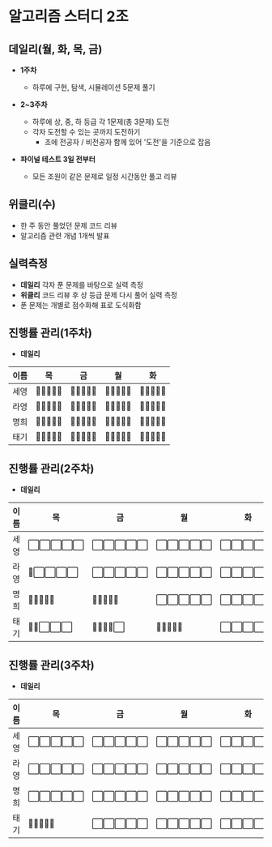 # 알고리즘 스터디 2조
## 데일리(월, 화, 목, 금)
- **1주차**
  - 하루에 구현, 탐색, 시뮬레이션 5문제 풀기  
  
- **2~3주차**
  - 하루에 상, 중, 하 등급 각 1문제(총 3문제) 도전
  - 각자 도전할 수 있는 곳까지 도전하기
    - 조에 전공자 / 비전공자 함께 있어 '도전'을 기준으로 잡음  
- **파이널 테스트 3일 전부터**
  - 모든 조원이 같은 문제로 일정 시간동안 풀고 리뷰

## 위클리(수)
- 한 주 동안 풀었던 문제 코드 리뷰
- 알고리즘 관련 개념 1개씩 발표

## 실력측정
- **데일리** 각자 푼 문제를 바탕으로 실력 측정
- **위클리** 코드 리뷰 후 상 등급 문제 다시 풀어 실력 측정
- 푼 문제는 개별로 점수화해 표로 도식화함

## 진행률 관리(1주차)
- **데일리**  

| 이름 | 목                                                                                   | 금                                                                                   | 월                                                                                   | 화                                                                                   |
|------|--------------------------------------------------------------------------------------|--------------------------------------------------------------------------------------|--------------------------------------------------------------------------------------|--------------------------------------------------------------------------------------|
| 세영 |:white_square_button::white_square_button::white_square_button::white_square_button::white_square_button: | :white_square_button::white_square_button::white_square_button::white_square_button::white_square_button: | :white_square_button::white_square_button::white_square_button::white_square_button::white_square_button: | :white_square_button::white_square_button::white_square_button::white_square_button::white_square_button: |
| 라영 |:white_square_button::white_square_button::white_square_button::white_square_button::white_square_button: | :white_square_button::white_square_button::white_square_button::white_square_button::white_square_button: | :white_square_button::white_square_button::white_square_button::white_square_button::white_square_button: | :white_square_button::white_square_button::white_square_button::white_square_button::white_square_button: |
| 명희 |:white_square_button::white_square_button::white_square_button::white_square_button::white_square_button: | :white_square_button::white_square_button::white_square_button::white_square_button::white_square_button: | :white_square_button::white_square_button::white_square_button::white_square_button::white_square_button: | :white_square_button::white_square_button::white_square_button::white_square_button::white_square_button: |
| 태기 |:white_square_button::white_square_button::white_square_button::white_square_button::white_square_button: | :white_square_button::white_square_button::white_square_button::white_square_button::white_square_button: | :white_square_button::white_square_button::white_square_button::white_square_button::white_square_button: | :white_square_button::white_square_button::white_square_button::white_square_button::white_square_button: |  


## 진행률 관리(2주차)
- **데일리** 

| 이름 | 목                                                                                   | 금                                                                                   | 월                                                                                   | 화                                                                                   |
|------|--------------------------------------------------------------------------------------|--------------------------------------------------------------------------------------|--------------------------------------------------------------------------------------|--------------------------------------------------------------------------------------|
| 세영 | ⬜⬜⬜⬜⬜ | ⬜⬜⬜⬜⬜ | ⬜⬜⬜⬜⬜ | ⬜⬜⬜⬜⬜ |
| 라영 | 🔳⬜⬜⬜⬜ | ⬜⬜⬜⬜⬜ | ⬜⬜⬜⬜⬜ | ⬜⬜⬜⬜⬜ |
| 명희 | 🔳🔳🔳🔳🔳 | 🔳🔳🔳🔳🔳 | ⬜⬜⬜⬜⬜ | ⬜⬜⬜⬜⬜ |
| 태기 | 🔳🔳⬜⬜⬜ | 🔳🔳🔳🔳⬜ | 🔳🔳🔳🔳🔳 | ⬜⬜⬜⬜⬜ |

## 진행률 관리(3주차)
- **데일리** 

| 이름 | 목                                                                                   | 금                                                                                   | 월                                                                                   | 화                                                                                   |
|------|--------------------------------------------------------------------------------------|--------------------------------------------------------------------------------------|--------------------------------------------------------------------------------------|--------------------------------------------------------------------------------------|
| 세영 | ⬜⬜⬜⬜⬜ | ⬜⬜⬜⬜⬜ | ⬜⬜⬜⬜⬜ | ⬜⬜⬜⬜⬜ |
| 라영 | ⬜⬜⬜⬜⬜ | ⬜⬜⬜⬜⬜ | ⬜⬜⬜⬜⬜ | ⬜⬜⬜⬜⬜ |
| 명희 | ⬜⬜⬜⬜⬜ | ⬜⬜⬜⬜⬜ | ⬜⬜⬜⬜⬜ | ⬜⬜⬜⬜⬜ |
| 태기 | 🔳🔳🔳🔳🔳 | ⬜⬜⬜⬜⬜ | ⬜⬜⬜⬜⬜ | ⬜⬜⬜⬜⬜ |
